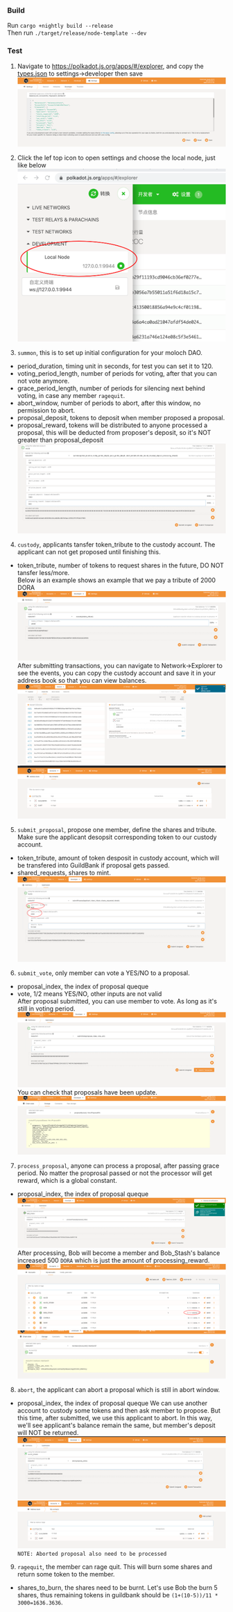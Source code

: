 ### Build

Run `cargo +nightly build --release`  
Then run `./target/release/node-template --dev`

### Test

1. Navigate to https://polkadot.js.org/apps/#/explorer, and  copy the [types.json](../pallets/moloch-v1/src/types.json) to settings->developer then save
![alt add-settings](images/add-settings.png)

2. Click the lef top icon to open settings and choose the local node, just like below
![alt select-node](images/select-node.png)

3. `summon`, this is to set up initial configuration for your moloch DAO.  
- period_duration, timing unit in seconds, for test you can set it to 120.  
- voting_period_length, number of periods for voting, after that you can not vote anymore.  
- grace_period_length, number of periods for silencing next behind voting, in case any member `ragequit`.  
- abort_window, number of periods to abort, after this window, no permission to abort.  
- proposal_deposit, tokens to deposit when member proposed a proposal.
- proposal_reward, tokens will be distributed to anyone processed a proposal, this will be deducted from proposer's deposit, so it's NOT greater than proposal_deposit
![alt summon](images/summon.png)

4. `custody`, applicants tansfer token_tribute to the custody account. The applicant can not get proposed until finishing this.
- token_tribute, number of tokens to request shares in the future, DO NOT tansfer less/more.  
Below is an example shows an example that we pay a tribute of 2000 DORA
![alt custody](images/custody.png)
After submitting transactions, you can navigate to Network->Explorer to see the events, you can copy the custody account and save it in your address book so that you can view balances.
![alt custody-account](images/custody-account.png)
![alt address-book](images/address-book.png)

5. `submit_proposal`, propose one member, define the shares and tribute. Make sure the applicant desopsit corresponding token to our custody account.
- token_tribute, amount of token desposit in custody account, which will be transfered into GuildBank if proposal gets passed.
- shared_requests, shares to mint.
![alt submit-proposal](images/submit-proposal.png)

6. `submit_vote`, only member can vote a YES/NO to a proposal.
- proposal_index, the index of proposal queque
- vote, 1/2 means YES/NO, other inputs are not valid  
After proposal submitted, you can use member to vote. As long as it's still in voting period.
![alt vote](images/vote.png)
You can check that proposals have been update.
![alt proposals](images/proposals.png)

7. `process_proposal`, anyone can process a proposal, after passing grace period. No matter the proprosal passed or not the processor will get reward, which is a global constant.
- proposal_index, the index of proposal queque
![alt process](images/process.png)
After processing, Bob will become a member and Bob_Stash's balance increased 500 `DORA` which is just the amount of processing_reward.
![alt bob](images/bob.png)
![alt member](images/member.png)

8. `abort`, the applicant can abort a proposal which is still in abort window.
- proposal_index, the index of proposal queque
We can use another account to custody some tokens and then ask member to propose. But this time, after submitted, we use this applicant to abort. In this way, we'll see applicant's balance remain the same, but member's deposit will NOT be returned.
![alt abort](images/abort.png)
![alt after-abort](images/after-abort.png)
```NOTE: Aborted proposal also need to be processed``` 

9. `ragequit`, the member can rage quit. This will burn some shares and return some token to the member.
- shares_to_burn, the shares need to be burnt.
Let's use Bob the burn 5 shares, thus remaining tokens in guildbank should be `(1+(10-5))/11 * 3000=1636.3636`. 
